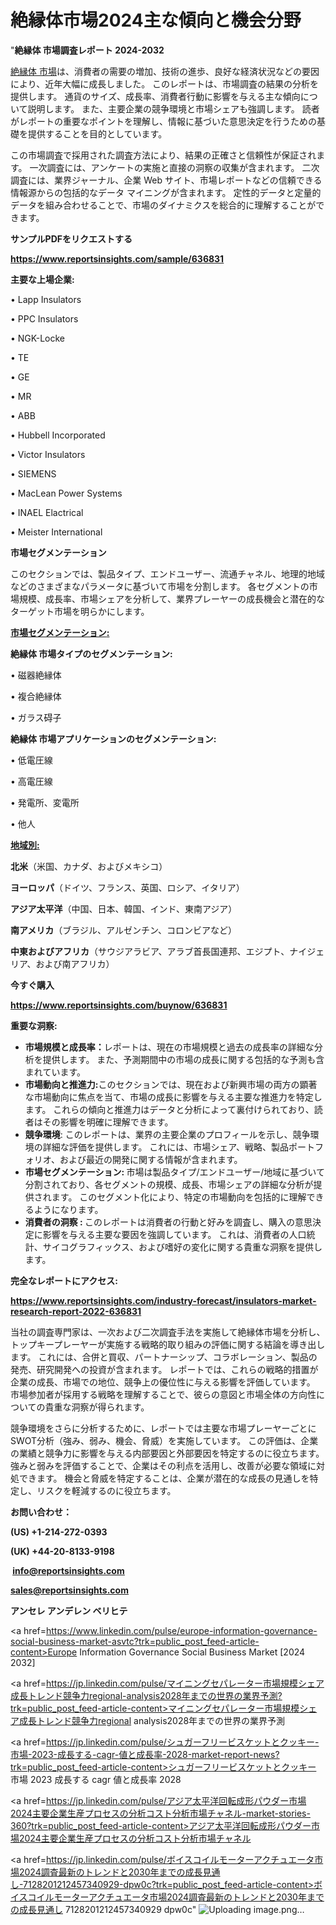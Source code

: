 # 絶縁体市場2024主な傾向と機会分野

"<strong>絶縁体 市場調査レポート 2024-2032</strong>

<a href=https://www.reportsinsights.com/sample/636831>絶縁体 市場</a>は、消費者の需要の増加、技術の進歩、良好な経済状況などの要因により、近年大幅に成長しました。 このレポートは、市場調査の結果の分析を提供します。 通貨のサイズ、成長率、消費者行動に影響を与える主な傾向について説明します。 また、主要企業の競争環境と市場シェアも強調します。 読者がレポートの重要なポイントを理解し、情報に基づいた意思決定を行うための基礎を提供することを目的としています。

この市場調査で採用された調査方法により、結果の正確さと信頼性が保証されます。 一次調査には、アンケートの実施と直接の洞察の収集が含まれます。 二次調査には、業界ジャーナル、企業 Web サイト、市場レポートなどの信頼できる情報源からの包括的なデータ マイニングが含まれます。 定性的データと定量的データを組み合わせることで、市場のダイナミクスを総合的に理解することができます。

<strong><b>サンプルPDFをリクエストする</b></strong>

<a href=https://www.reportsinsights.com/sample/636831><strong><u>https://www.reportsinsights.com/sample/636831</u></strong></a>

<strong>主要な上場企業:</strong>

• Lapp Insulators

• PPC Insulators

• NGK-Locke

• TE

• GE

• MR

• ABB

• Hubbell Incorporated

• Victor Insulators

• SIEMENS

• MacLean Power Systems

• INAEL Elactrical

• Meister International

<strong>市場セグメンテーション</strong>

このセクションでは、製品タイプ、エンドユーザー、流通チャネル、地理的地域などのさまざまなパラメータに基づいて市場を分割します。 各セグメントの市場規模、成長率、市場シェアを分析して、業界プレーヤーの成長機会と潜在的なターゲット市場を明らかにします。

<strong><u>市場セグメンテーション</u></strong><strong><u>:</u></strong>

<strong>絶縁体 市場タイプのセグメンテーション:</strong>

• 磁器絶縁体

• 複合絶縁体

• ガラス碍子

<strong>絶縁体 市場アプリケーションのセグメンテーション:</strong>

• 低電圧線

• 高電圧線

• 発電所、変電所

• 他人

<strong><u>地域別</u></strong><strong><u>:</u></strong>

<strong>北米</strong>（米国、カナダ、およびメキシコ）

<strong>ヨーロッパ</strong>（ドイツ、フランス、英国、ロシア、イタリア）

<strong>アジア太平洋</strong>（中国、日本、韓国、インド、東南アジア）

<strong>南アメリカ</strong>（ブラジル、アルゼンチン、コロンビアなど）

<strong>中東およびアフリカ</strong>（サウジアラビア、アラブ首長国連邦、エジプト、ナイジェリア、および南アフリカ）

<strong>今すぐ購入</strong>

<a href=https://www.reportsinsights.com/buynow/636831><strong><u>https://www.reportsinsights.com/buynow/636831</u></strong></a>

<strong>重要な洞察:</strong>
<ul>
  <li><strong>市場規模と成長率：</strong>レポートは、現在の市場規模と過去の成長率の詳細な分析を提供します。 また、予測期間中の市場の成長に関する包括的な予測も含まれています。</li>
  <li><strong>市場動向と推進力:</strong>このセクションでは、現在および新興市場の両方の顕著な市場動向に焦点を当て、市場の成長に影響を与える主要な推進力を特定します。 これらの傾向と推進力はデータと分析によって裏付けられており、読者はその影響を明確に理解できます。</li>
  <li><strong>競争環境</strong>: このレポートは、業界の主要企業のプロフィールを示し、競争環境の詳細な評価を提供します。 これには、市場シェア、戦略、製品ポートフォリオ、および最近の開発に関する情報が含まれます。</li>
  <li><strong>市場セグメンテーション: </strong>市場は製品タイプ/エンドユーザー/地域に基づいて分割されており、各セグメントの規模、成長、市場シェアの詳細な分析が提供されます。 このセグメント化により、特定の市場動向を包括的に理解できるようになります。</li>
  <li><strong>消費者の洞察 : </strong>このレポートは消費者の行動と好みを調査し、購入の意思決定に影響を与える主要な要因を強調しています。 これは、消費者の人口統計、サイコグラフィックス、および嗜好の変化に関する貴重な洞察を提供します。</li>
</ul>
<strong>完全なレポートにアクセス:</strong>

<a href=https://www.reportsinsights.com/industry-forecast/insulators-market-research-report-2022-636831><strong><u><b>https://www.reportsinsights.com/industry-forecast/insulators-market-research-report-2022-636831</b></u></strong></a>

当社の調査専門家は、一次および二次調査手法を実施して絶縁体市場を分析し、トップキープレーヤーが実施する戦略的取り組みの評価に関する結論を導き出します。 これには、合併と買収、パートナーシップ、コラボレーション、製品の発売、研究開発への投資が含まれます。 レポートでは、これらの戦略的措置が企業の成長、市場での地位、競争上の優位性に与える影響を評価しています。 市場参加者が採用する戦略を理解することで、彼らの意図と市場全体の方向性についての貴重な洞察が得られます。

競争環境をさらに分析するために、レポートでは主要な市場プレーヤーごとにSWOT分析（強み、弱み、機会、脅威）を実施しています。 この評価は、企業の業績と競争力に影響を与える内部要因と外部要因を特定するのに役立ちます。 強みと弱みを評価することで、企業はその利点を活用し、改善が必要な領域に対処できます。 機会と脅威を特定することは、企業が潜在的な成長の見通しを特定し、リスクを軽減するのに役立ちます。

<strong>お問い合わせ：</strong>

<strong>(US) +1-214-272-0393</strong>

<strong>(UK) +44-20-8133-9198</strong>

<strong> </strong><a href=info@reportsinsights.com><strong><u>info@reportsinsights.com</u></strong></a>

<a href=sales@reportsinsights.com><strong><u>sales@reportsinsights.com</u></strong></a>

<strong>アンセレ アンデレン ベリヒテ</strong>

<a href=https://www.linkedin.com/pulse/europe-information-governance-social-business-market-asvtc?trk=public_post_feed-article-content>Europe Information Governance Social Business Market [2024 2032]</a>

<a href=https://jp.linkedin.com/pulse/マイニングセパレーター市場規模シェア成長トレンド競争力regional-analysis2028年までの世界の業界予測?trk=public_post_feed-article-content>マイニングセパレーター市場規模シェア成長トレンド競争力regional analysis2028年までの世界の業界予測</a>

<a href=https://jp.linkedin.com/pulse/シュガーフリービスケットとクッキー-市場-2023-成長する-cagr-値と成長率-2028-market-report-news?trk=public_post_feed-article-content>シュガーフリービスケットとクッキー 市場 2023 成長する cagr 値と成長率 2028</a>

<a href=https://jp.linkedin.com/pulse/アジア太平洋回転成形パウダー市場2024主要企業生産プロセスの分析コスト分析市場チャネル-market-stories-360?trk=public_post_feed-article-content>アジア太平洋回転成形パウダー市場2024主要企業生産プロセスの分析コスト分析市場チャネル</a>

<a href=https://jp.linkedin.com/pulse/ボイスコイルモーターアクチュエータ市場2024調査最新のトレンドと2030年までの成長見通し-7128201212457340929-dpw0c?trk=public_post_feed-article-content>ボイスコイルモーターアクチュエータ市場2024調査最新のトレンドと2030年までの成長見通し 7128201212457340929 dpw0c</a>"
![Uploading image.png…]()
